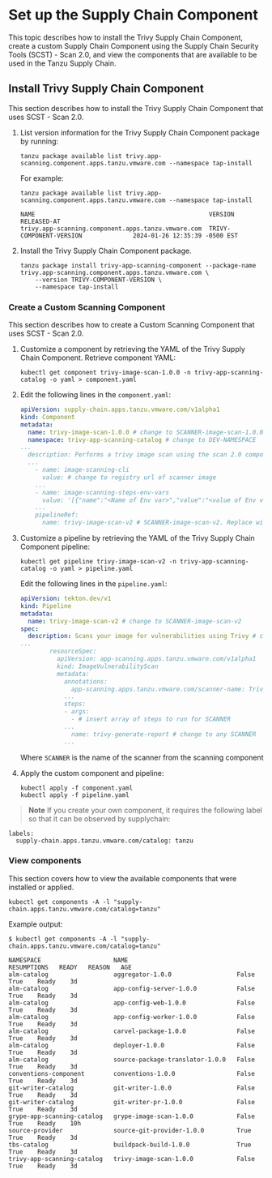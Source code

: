 # Set up the Supply Chain Component

This topic describes how to install the Trivy Supply Chain Component, create a custom Supply Chain
Component using the Supply Chain Security Tools (SCST) - Scan 2.0, and view the components that are
available to be used in the Tanzu Supply Chain.

## <a id="install-trivy-sc"></a> Install Trivy Supply Chain Component

This section describes how to install the Trivy Supply Chain Component that uses SCST - Scan 2.0.

1. List version information for the Trivy Supply Chain Component package by running:

    ```console
    tanzu package available list trivy.app-scanning.component.apps.tanzu.vmware.com --namespace tap-install
    ```

    For example:

    ```console
    tanzu package available list trivy.app-scanning.component.apps.tanzu.vmware.com --namespace tap-install

    NAME                                                VERSION                              RELEASED-AT
    trivy.app-scanning.component.apps.tanzu.vmware.com  TRIVY-COMPONENT-VERSION              2024-01-26 12:35:39 -0500 EST
    ```

2. Install the Trivy Supply Chain Component package.

    ```console
    tanzu package install trivy-app-scanning-component --package-name trivy.app-scanning.component.apps.tanzu.vmware.com \
        --version TRIVY-COMPONENT-VERSION \
        --namespace tap-install
    ```

### <a id="customize-scan-component"></a> Create a Custom Scanning Component

This section describes how to create a Custom Scanning Component that uses SCST - Scan 2.0.

1. Customize a component by retrieving the YAML of the Trivy Supply Chain Component.
Retrieve component YAML:

    ```console
    kubectl get component trivy-image-scan-1.0.0 -n trivy-app-scanning-catalog -o yaml > component.yaml
    ```

1. Edit the following lines in the `component.yaml`:

    ```yaml
    apiVersion: supply-chain.apps.tanzu.vmware.com/v1alpha1
    kind: Component
    metadata:
      name: trivy-image-scan-1.0.0 # change to SCANNER-image-scan-1.0.0
      namespace: trivy-app-scanning-catalog # change to DEV-NAMESPACE
    ...
      description: Performs a trivy image scan using the scan 2.0 components # change trivy to SCANNER
      ...
        - name: image-scanning-cli
          value: # change to registry url of scanner image
        ...
        - name: image-scanning-steps-env-vars
          value: '[{"name":"<Name of Env var>","value":"<value of Env var>"}]' # insert env vars inside nested {}
        ...
        pipelineRef:
          name: trivy-image-scan-v2 # SCANNER-image-scan-v2. Replace with the name of the pipeline created in the next step.
    ```

1. Customize a pipeline by retrieving the YAML of the Trivy Supply Chain Component pipeline:

    ```console
    kubectl get pipeline trivy-image-scan-v2 -n trivy-app-scanning-catalog -o yaml > pipeline.yaml
    ```

      Edit the following lines in the `pipeline.yaml`:

    ```yaml
    apiVersion: tekton.dev/v1
    kind: Pipeline
    metadata:
      name: trivy-image-scan-v2 # change to SCANNER-image-scan-v2
    spec:
      description: Scans your image for vulnerabilities using Trivy # change Trivy to SCANNER
    ...
            resourceSpec:
              apiVersion: app-scanning.apps.tanzu.vmware.com/v1alpha1
              kind: ImageVulnerabilityScan
              metadata:
                annotations:
                  app-scanning.apps.tanzu.vmware.com/scanner-name: Trivy # change to SCANNER
                ...
                steps:
                - args:
                  - # insert array of steps to run for SCANNER
                ...
                  name: trivy-generate-report # change to any SCANNER
                ...
      ```

    Where `SCANNER` is the name of the scanner from the scanning component

1. Apply the custom component and pipeline:

    ```console
    kubectl apply -f component.yaml
    kubectl apply -f pipeline.yaml
    ```

> **Note** If you create your own component, it requires the following label so that it can be observed by supplychain:

  ```console
  labels:
    supply-chain.apps.tanzu.vmware.com/catalog: tanzu
  ```

### <a id="how-to-view-component"></a> View components

This section covers how to view the available components that were installed or applied.

  ```console
  kubectl get components -A -l "supply-chain.apps.tanzu.vmware.com/catalog=tanzu"
  ```

  Example output:

  ```console
  $ kubectl get components -A -l "supply-chain.apps.tanzu.vmware.com/catalog=tanzu"

  NAMESPACE                    NAME                              RESUMPTIONS   READY   REASON   AGE
  alm-catalog                  aggregator-1.0.0                  False         True    Ready    3d
  alm-catalog                  app-config-server-1.0.0           False         True    Ready    3d
  alm-catalog                  app-config-web-1.0.0              False         True    Ready    3d
  alm-catalog                  app-config-worker-1.0.0           False         True    Ready    3d
  alm-catalog                  carvel-package-1.0.0              False         True    Ready    3d
  alm-catalog                  deployer-1.0.0                    False         True    Ready    3d
  alm-catalog                  source-package-translator-1.0.0   False         True    Ready    3d
  conventions-component        conventions-1.0.0                 False         True    Ready    3d
  git-writer-catalog           git-writer-1.0.0                  False         True    Ready    3d
  git-writer-catalog           git-writer-pr-1.0.0               False         True    Ready    3d
  grype-app-scanning-catalog   grype-image-scan-1.0.0            False         True    Ready    10h
  source-provider              source-git-provider-1.0.0         True          True    Ready    3d
  tbs-catalog                  buildpack-build-1.0.0             True          True    Ready    3d
  trivy-app-scanning-catalog   trivy-image-scan-1.0.0            False         True    Ready    3d
  ```
